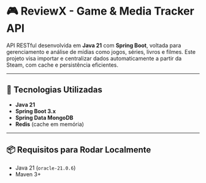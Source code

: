 # 🎮 ReviewX - Game & Media Tracker API

API RESTful desenvolvida em **Java 21** com **Spring Boot**, voltada para gerenciamento e análise de mídias como jogos, séries, livros e filmes. Este projeto visa importar e centralizar dados automaticamente a partir da Steam, com cache e persistência eficientes.

---

## 🚀 Tecnologias Utilizadas

- **Java 21**
- **Spring Boot 3.x**
- **Spring Data MongoDB**
- **Redis** (cache em memória)

---

## 📦 Requisitos para Rodar Localmente

- Java 21 (`oracle-21.0.6`)
- Maven 3+  
